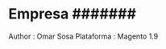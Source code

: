 Empresa #######
=======================================================================
Author     : Omar Sosa
Plataforma : Magento 1.9 

